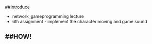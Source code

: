 ##Introduce
 - network_gameprogramming lecture
 - 6th assignment - implement the character moving and game sound

##HOW!
 - 
